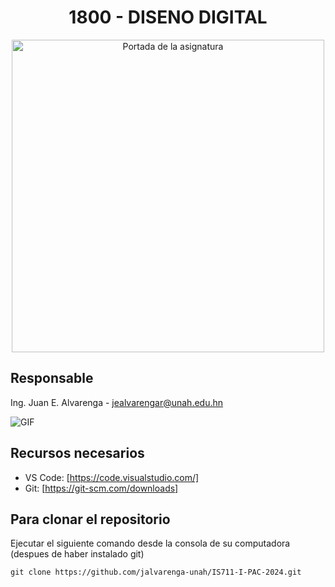 
<div align="center">

  # 1800 - DISENO DIGITAL
  
  <img aling="right" src = "https://campusvirtual.unah.edu.hn/pluginfile.php/2518883/course/overviewfiles/Tarjeta%20de%20Visita%20Disen%CC%83ador%20Web%20Ilustrado%20Amarillo%20%282%29.png" alt="Portada de la asignatura" width=500/>
</div>

## Responsable

Ing. Juan E. Alvarenga - jealvarengar@unah.edu.hn

<img  alt="GIF" src="https://raw.githubusercontent.com/haoruilee/haoruilee/master/pic/pusheencode.gif" />

## Recursos necesarios

- VS Code: [https://code.visualstudio.com/]
- Git: [https://git-scm.com/downloads]

## Para clonar el repositorio

Ejecutar el siguiente comando desde la consola de su computadora (despues de haber instalado git)

```
git clone https://github.com/jalvarenga-unah/IS711-I-PAC-2024.git
```
